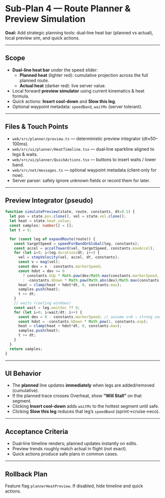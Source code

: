 # Sub‑Plan 4 — Route Planner & Preview Simulation

**Goal:** Add strategic planning tools: dual‑line heat bar (planned vs actual), local preview sim, and quick actions.

---

## Scope
- **Dual‑line heat bar** under the speed slider:
  - **Planned heat** (lighter red): cumulative projection across the full planned route.
  - **Actual heat** (darker red): live server value.
- Local forward **preview simulator** using current kinematics & heat formula.
- Quick actions: **Insert cool‑down** and **Slow this leg**.
- Optional waypoint metadata: `speedBand`, `waitMs` (server tolerant).

---

## Files & Touch Points
- `web/src/planner/preview.ts` — deterministic preview integrator (dt≈50–100ms).
- `web/src/ui/planner/HeatTimeline.tsx` — dual‑line sparkline aligned to legs & waits.
- `web/src/ui/planner/QuickActions.tsx` — buttons to insert waits / lower band.
- `web/src/net/messages.ts` — optional waypoint metadata (client‑only for now).
- Server parser: safely ignore unknown fields or record them for later.

---

## Preview Integrator (pseudo)
```ts
function simulatePreview(state, route, constants, dt=0.1) {
  let pos = state.pos.clone(), vel = state.vel.clone();
  let heat = state.heat.value;
  const samples: number[] = [];
  let t = 0;

  for (const leg of expandRoute(route)) {
    const targetSpeed = speedForBandOrGlobal(leg, constants);
    const accel = accelToward(vel, targetSpeed, constants.maxAccel);
    for (let i=0; i<leg.duration/dt; i++) {
      vel = stepVelocity(vel, accel, dt, constants);
      const v = mag(vel);
      const dev = v - constants.markerSpeed;
      const hdot = dev >= 0
        ? constants.kUp * Math.pow(dev/Math.max(constants.markerSpeed, 1e-6), constants.exp)
        : -constants.kDown * Math.pow(Math.abs(dev)/Math.max(constants.markerSpeed, 1e-6), constants.exp);
      heat = clamp(heat + hdot*dt, 0, constants.max);
      samples.push(heat);
      t += dt;
    }
    // waits (cooling windows)
    const wait = leg.waitSec ?? 0;
    for (let i=0; i<wait/dt; i++) {
      const dev = 0 - constants.markerSpeed; // assume v≈0 → strong cooling
      const hdot = -constants.kDown * Math.pow(1, constants.exp);
      heat = clamp(heat + hdot*dt, 0, constants.max);
      samples.push(heat);
      t += dt;
    }
  }
  return samples;
}
```

---

## UI Behavior
- The **planned** line updates **immediately** when legs are added/removed (cumulative).
- If the planned trace crosses Overheat, show **“Will Stall”** on that segment.
- Clicking **Insert cool‑down** adds `waitMs` to the hottest segment until safe.
- Clicking **Slow this leg** reduces that leg’s `speedBand` (sprint→cruise→eco).

---

## Acceptance Criteria
- Dual‑line timeline renders; planned updates instantly on edits.
- Preview trends roughly match actual in flight (not exact).
- Quick actions produce safe plans in common cases.

---

## Rollback Plan
Feature flag `plannerHeatPreview`. If disabled, hide timeline and quick actions.
